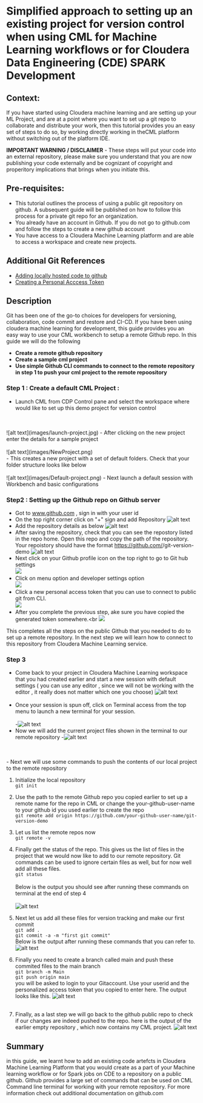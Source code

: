 # Simplified approach to setting up an existing project for version control when using CML for Machine Learning workflows or for Cloudera Data Engineering (CDE) SPARK Development
## Context: 
If you have started using Cloudera machine learning and are setting up your ML Project, and are at a point where you want to set up a git repo to collaborate and distribute your work, then this tutorial provides you an easy set of steps to do so, by working directly working in theCML platform without switching out of the platform IDE.

**IMPORTANT WARNING / DISCLAIMER** - These steps will put your code into an external repository, please make sure you understand that you are now publishing your code externally and be cognizant of copyright and properitory implications that brings when you initiate this. 

## Pre-requisites: 
- This tutorial outlines the process of using a public git repository on github. A subsequent
guide will be published on how to follow this process for a private git repo for an organization. 
- You already have an account in Github. If you do not go to github.com and follow the steps to create a new github account
- You have access to a Cloudera Machine Learning platform and are able to access a workspace and create new projects. 



## Additional Git References

- [Adding locally hosted code to github](https://docs.github.com/en/get-started/importing-your-projects-to-github/importing-source-code-to-github/adding-locally-hosted-code-to-github)
- [Creating a Personal Acccess Token](https://docs.github.com/en/authentication/keeping-your-account-and-data-secure/creating-a-personal-access-token)

## Description 
Git has been one of the go-to choices for developers for versioning, collaboration, code commit and restore and CI-CD. If you have been using cloudera machine learning for development, this guide provides you an easy way to use your CML workbench to setup a remote Github repo. In this guide we will do the following
- **Create a remote github repository**
- **Create a sample cml project**
- **Use simple Github CLI commands to connect to the remote repository in step 1 to push your cml project to the remote repoository**

### Step 1 : Create a default CML Project  : 
- Launch CML from CDP Control pane and select the workspace where would like to set up this demo project for version control 
<br>
<br>
![alt text](images/launch-project.jpg)
- After clicking  on the new project enter the details for a sample project <br> <br>
![alt text](images/NewProject.png) <br>
- This creates a new project with a set of default folders. Check that your folder structure looks like below  <br> <br>
![alt text](images/Default-project.png)
- Next launch a default session with Workbench and basic configurations <br> 

### Step2 : Setting up the Github repo on Github server
- Got to www.github.com , sign in with your user id
- On the top right corner click on "+" sign and add Repository
![alt text](images/Create-new-repository.jpg)
- Add the repository details as below
![alt text](images/Create-Repo.jpg)
- After saving the repository, check that you can see the repostory listed in the repo home. Open this repo and copy the path of the repository. Your repoistory should have the format https://github.com/<your-user-name>/git-version-demo 
![alt text](images/Repo-home.jpg)
- Next click on your Github profile icon on the top right to go to Git hub settings<br>
![](images/Profile-Menu.jpg)
- Click on menu option and developer settings option <br>
![](images/developer-settings.jpg)
- Click a new personal access token that you can use to connect to public git from CLI.<br>
![](images/Personal-access-token.jpg)
- After you complete the previous step, ake sure you have copied the generated token somewhere.<br
![](/images/GeneratedToken.jpg)

This completes all the steps on the public Github that you needed to do to set up a remote repository. In the next step we will learn how to connect to this repository from Cloudera Machine Learning service. 

### Step 3 
- Come back to your project in Cloudera Machine Learning workspace that you had created earlier and start a new session with default settings ( you can use any editor , since we will not be working with the editor , it really does not matter which one you choose)
![alt text](images/New-session.png) <br><br>
- Once your session is spun off, click on Terminal access from the top menu to launch a new terminal for your session. <br> <br>
-![alt text](images/terminal-access.jpg) 
- Now we will add the current project files shown in the terminal to our remote repository
-![alt text](images/terminal-details.jpg)<br> <br>
<br>
- Next we will use some commands to push the contents of our local project to the remote repository

1. Initialize the local repository <br> 
    `git init `
    
2. Use the path to the remote Github repo you copied earlier to set up a remote name for the repo in CML or change the your-github-user-name to your github id you used earlier to create the repo <br>
    `git remote add origin https://github.com/your-github-user-name/git-version-demo`

3. Let us list the remote repos now <br>
`git remote -v`

4. Finally get the status of the repo. This gives us the list of files in the project that we would now like to add to our remote repository. Git commands can be used to ignore certain files as well, but for now well add all these files.<br>
`git status` <br> <br>
Below is the output you should see after running these commands on terminal at the end of step 4 <br><br>
![alt text](images/cml-terminal.jpg)

5. Next let us add all these files for version tracking and make our first commit <br>
`git add .` <br>
`git commit -a -m "first git commit"` <br>
Below is the output after running these commands that you can refer to.
![alt text](images/git-initial-commit.jpg)
6. Finally you need to create a branch called main and  push these commited files to the main branch <br>
`git branch -m Main`<br>
`git push origin main`<br>
you will be asked to login to your Gitaccount. Use your userid and the personalized access token that you copied to enter here. The output looks like this.
![alt text](images/cml-terminal-2.jpg) <br><br>
7. Finally, as a last step we will go back to the github public repo to check if our changes are indeed pushed to the repo. here is the output of the earlier empty repository , which now contains my CML project. 
![alt text](images/Validate-in-githu.jpg)

## Summary
in this guide,  we learnt how to add an existing code artefcts in Cloudera Machine Learning Platform that you would create as a part of your Machine learning workflow or for Spark jobs on CDE to a repository on a public github. Github provides a large set of commands that can be used on CML Command line terminal for working with your remote repository. For more information check out additional documentation on github.com




 




